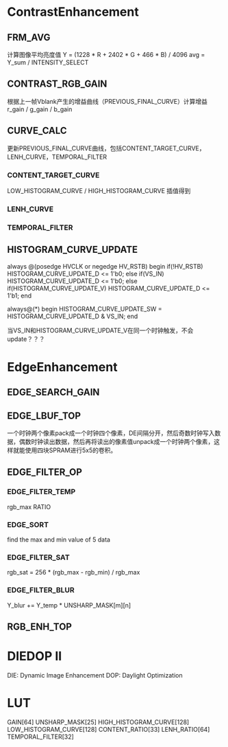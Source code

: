
# ContrastEnhancement

## FRM_AVG
计算图像平均亮度值
Y = (1228 * R + 2402 * G + 466 * B) / 4096
avg = Y_sum / INTENSITY_SELECT

## CONTRAST_RGB_GAIN
根据上一帧Vblank产生的增益曲线（PREVIOUS_FINAL_CURVE）计算增益
r_gain / g_gain / b_gain

## CURVE_CALC
更新PREVIOUS_FINAL_CURVE曲线，包括CONTENT_TARGET_CURVE，LENH_CURVE，TEMPORAL_FILTER

### CONTENT_TARGET_CURVE
LOW_HISTOGRAM_CURVE / HIGH_HISTOGRAM_CURVE 插值得到

### LENH_CURVE

### TEMPORAL_FILTER

## HISTOGRAM_CURVE_UPDATE
always @(posedge HVCLK or negedge HV_RSTB)
begin
    if(!HV_RSTB)
        HISTOGRAM_CURVE_UPDATE_D <= 1'b0;
    else if(VS_IN)
        HISTOGRAM_CURVE_UPDATE_D <= 1'b0;
    else if(HISTOGRAM_CURVE_UPDATE_V) 
        HISTOGRAM_CURVE_UPDATE_D <= 1'b1;
end

always@(*)
begin
    HISTOGRAM_CURVE_UPDATE_SW = HISTOGRAM_CURVE_UPDATE_D & VS_IN;
end

当VS_IN和HISTOGRAM_CURVE_UPDATE_V在同一个时钟触发，不会update？？？

# EdgeEnhancement

## EDGE_SEARCH_GAIN

## EDGE_LBUF_TOP
一个时钟两个像素pack成一个时钟四个像素，DE间隔分开，然后奇数时钟写入数据，偶数时钟读出数据，然后再将读出的像素值unpack成一个时钟两个像素，这样就能使用四块SPRAM进行5x5的卷积。

## EDGE_FILTER_OP

### EDGE_FILTER_TEMP
rgb_max RATIO

### EDGE_SORT
find the max and min value of 5 data

### EDGE_FILTER_SAT
rgb_sat = 256 * (rgb_max - rgb_min) / rgb_max

### EDGE_FILTER_BLUR
Y_blur += Y_temp * UNSHARP_MASK[m][n]

## RGB_ENH_TOP



# DIEDOP II
DIE: Dynamic Image Enhancement
DOP: Daylight Optimization

# LUT
GAIN[64]
UNSHARP_MASK[25]
HIGH_HISTOGRAM_CURVE[128]
LOW_HISTOGRAM_CURVE[128]
CONTENT_RATIO[33]
LENH_RATIO[64]
TEMPORAL_FILTER[32]

